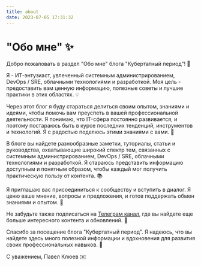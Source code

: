 ```yaml
---
title: about
date: 2023-07-05 17:31:32
---
```

# "Обо мне" ✨

Добро пожаловать в раздел "Обо мне" блога "Кубертатный период"! 🌟

Я - ИТ-энтузиаст, увлеченный системным администрированием, DevOps / SRE, облачными технологиями и разработкой. Моя цель - предоставить вам ценную информацию, полезные советы и лучшие практики в этих областях. 💡

Через этот блог я буду стараться делиться своим опытом, знаниями и идеями, чтобы помочь вам преуспеть в вашей профессиональной деятельности. Я понимаю, что IT-сфера постоянно развивается, и поэтому постараюсь быть в курсе последних тенденций, инструментов и технологий. Я с радостью поделюсь этими знаниями с вами. 🚀

В блоге вы найдете разнообразные заметки, туториалы, статьи и руководства, охватывающие широкий спектр тем, связанных с системным администрированием, DevOps / SRE, облачными технологиями и разработкой. Я стараюсь представить информацию доступным и понятным образом, чтобы каждый мог получить практическую пользу от контента. 📚

Я приглашаю вас присоединиться к сообществу и вступить в диалог. Я ценю ваше мнение, вопросы и предложения, и готов поддержать обмен знаниями и опытом. 🤝

Не забудьте также подписаться на [Телеграм канал](https://t.me/kubertat), где вы найдете еще больше интересного контента и обновлений. 📢

Спасибо за посещение блога "Кубертатный период". Я надеюсь, что вы найдете здесь много полезной информации и вдохновения для развития своих профессиональных навыков. 💪

С уважением,
Павел Клюев ✉️